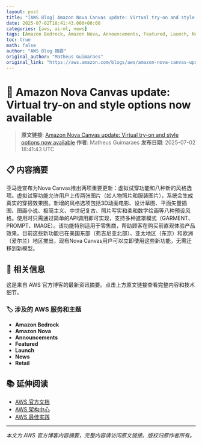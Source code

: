 ```yaml
---
layout: post
title: "[AWS Blog] Amazon Nova Canvas update: Virtual try-on and style options now available"
date: 2025-07-02T18:41:43.000+00:00
categories: [aws, ai-ml, news]
tags: [Amazon Bedrock, Amazon Nova, Announcements, Featured, Launch, News, Retail]
toc: true
math: false
author: "AWS Blog 摘要"
original_author: "Matheus Guimaraes"
original_link: "https://aws.amazon.com/blogs/aws/amazon-nova-canvas-update-virtual-try-on-and-style-options-now-available/"
---
```


# 🤖 Amazon Nova Canvas update: Virtual try-on and style options now available

> **原文链接**: [Amazon Nova Canvas update: Virtual try-on and style options now available](https://aws.amazon.com/blogs/aws/amazon-nova-canvas-update-virtual-try-on-and-style-options-now-available/)
> **作者**: Matheus Guimaraes
> **发布日期**: 2025-07-02 18:41:43 UTC

## 📋 内容摘要

亚马逊宣布为Nova Canvas推出两项重要更新：虚拟试穿功能和八种新的风格选项。虚拟试穿功能允许用户上传两张图片（如人物照片和服装图片），系统会生成真实的穿搭效果图。新增的风格选项包括3D动画电影、设计草图、平面矢量插图、图画小说、极简主义、中世纪复古、照片写实和柔和数字绘画等八种预设风格。使用时只需通过简单的API调用即可实现，支持多种遮罩模式（GARMENT、PROMPT、IMAGE）。该功能特别适用于零售商，帮助顾客在购买前直观体验产品效果。目前这些新功能已在美国东部（弗吉尼亚北部）、亚太地区（东京）和欧洲（爱尔兰）地区推出，现有Nova Canvas用户可以立即使用这些新功能，无需迁移到新模型。

## 🔗 相关信息

这是来自 AWS 官方博客的最新资讯摘要。点击上方原文链接查看完整内容和技术细节。

### 🏷️ 涉及的 AWS 服务和主题

- **Amazon Bedrock**
- **Amazon Nova**
- **Announcements**
- **Featured**
- **Launch**
- **News**
- **Retail**

## 📚 延伸阅读

- [AWS 官方文档](https://docs.aws.amazon.com/)
- [AWS 架构中心](https://aws.amazon.com/architecture/)
- [AWS 最佳实践](https://aws.amazon.com/architecture/well-architected/)

---

*本文为 AWS 官方博客内容摘要，完整内容请访问原文链接。版权归原作者所有。*
